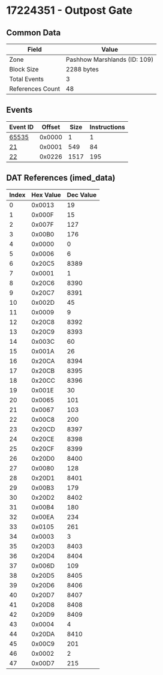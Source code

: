 # 17224351 - Outpost Gate

## Common Data

| Field            | Value                        |
|------------------|------------------------------|
| Zone             | Pashhow Marshlands (ID: 109) |
| Block Size       | 2288 bytes                   |
| Total Events     | 3                            |
| References Count | 48                           |

## Events

| Event ID            | Offset   |   Size |   Instructions |
|---------------------|----------|--------|----------------|
| [65535](./65535.md) | 0x0000   |      1 |              1 |
| [21](./21.md)       | 0x0001   |    549 |             84 |
| [22](./22.md)       | 0x0226   |   1517 |            195 |

## DAT References (imed_data)

|   Index | Hex Value   |   Dec Value |
|---------|-------------|-------------|
|       0 | 0x0013      |          19 |
|       1 | 0x000F      |          15 |
|       2 | 0x007F      |         127 |
|       3 | 0x00B0      |         176 |
|       4 | 0x0000      |           0 |
|       5 | 0x0006      |           6 |
|       6 | 0x20C5      |        8389 |
|       7 | 0x0001      |           1 |
|       8 | 0x20C6      |        8390 |
|       9 | 0x20C7      |        8391 |
|      10 | 0x002D      |          45 |
|      11 | 0x0009      |           9 |
|      12 | 0x20C8      |        8392 |
|      13 | 0x20C9      |        8393 |
|      14 | 0x003C      |          60 |
|      15 | 0x001A      |          26 |
|      16 | 0x20CA      |        8394 |
|      17 | 0x20CB      |        8395 |
|      18 | 0x20CC      |        8396 |
|      19 | 0x001E      |          30 |
|      20 | 0x0065      |         101 |
|      21 | 0x0067      |         103 |
|      22 | 0x00C8      |         200 |
|      23 | 0x20CD      |        8397 |
|      24 | 0x20CE      |        8398 |
|      25 | 0x20CF      |        8399 |
|      26 | 0x20D0      |        8400 |
|      27 | 0x0080      |         128 |
|      28 | 0x20D1      |        8401 |
|      29 | 0x00B3      |         179 |
|      30 | 0x20D2      |        8402 |
|      31 | 0x00B4      |         180 |
|      32 | 0x00EA      |         234 |
|      33 | 0x0105      |         261 |
|      34 | 0x0003      |           3 |
|      35 | 0x20D3      |        8403 |
|      36 | 0x20D4      |        8404 |
|      37 | 0x006D      |         109 |
|      38 | 0x20D5      |        8405 |
|      39 | 0x20D6      |        8406 |
|      40 | 0x20D7      |        8407 |
|      41 | 0x20D8      |        8408 |
|      42 | 0x20D9      |        8409 |
|      43 | 0x0004      |           4 |
|      44 | 0x20DA      |        8410 |
|      45 | 0x00C9      |         201 |
|      46 | 0x0002      |           2 |
|      47 | 0x00D7      |         215 |
